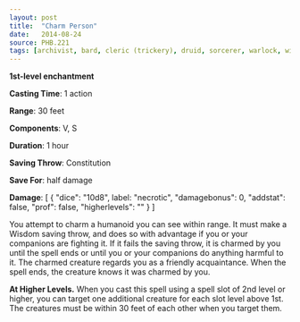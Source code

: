 ```yaml
---
layout: post
title:  "Charm Person"
date:   2014-08-24
source: PHB.221
tags: [archivist, bard, cleric (trickery), druid, sorcerer, warlock, wizard, level1, enchantment]
---
```


**1st-level enchantment**

**Casting Time**: 1 action

**Range**: 30 feet

**Components**: V, S

**Duration**: 1 hour

**Saving Throw**: Constitution

**Save For**: half damage

**Damage**: [ { "dice": "10d8", label: "necrotic", "damagebonus": 0, "addstat": false, "prof": false, "higherlevels": "" } ]

You attempt to charm a humanoid you can see within range. It must make a Wisdom saving throw, and does so with advantage if you or your companions are fighting it. If it fails the saving throw, it is charmed by you until the spell ends or until you or your companions do anything harmful to it. The charmed creature regards you as a friendly acquaintance. When the spell ends, the creature knows it was charmed by you.

**At Higher Levels.** When you cast this spell using a spell slot of 2nd level or higher, you can target one additional creature for each slot level above 1st. The creatures must be within 30 feet of each other when you target them.